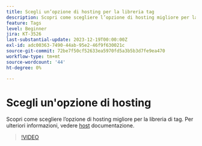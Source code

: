 ```yaml
---
title: Scegli un’opzione di hosting per la libreria tag
description: Scopri come scegliere l’opzione di hosting migliore per la libreria di tag.
feature: Tags
level: Beginner
jira: KT-3526
last-substantial-update: 2023-12-19T00:00:00Z
exl-id: adc00363-7490-44ab-95e2-46f9f630021c
source-git-commit: 72be7f50cf52633ea5970fd5a3b5b3d7fe9ea470
workflow-type: tm+mt
source-wordcount: '44'
ht-degree: 0%

---
```


# Scegli un&#39;opzione di hosting

Scopri come scegliere l’opzione di hosting migliore per la libreria di tag. Per ulteriori informazioni, vedere [host](https://experienceleague.adobe.com/docs/experience-platform/tags/publish/hosts/hosts-overview.html) documentazione.

>[!VIDEO](https://video.tv.adobe.com/v/28728/?learn=on)
